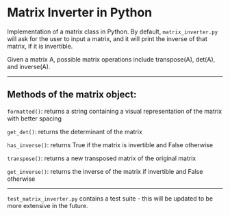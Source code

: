 # Matrix Inverter in Python
Implementation of a matrix class in Python. By default, `matrix_inverter.py` will ask for the user to input a matrix, and it will print the inverse of that matrix, if it is invertible.

Given a matrix A, possible matrix operations include transpose(A), det(A), and inverse(A).

----

Methods of the matrix object:
--

`formatted()`: returns a string containing a visual representation of the matrix with better spacing

`get_det()`: returns the determinant of the matrix

`has_inverse()`: returns True if the matrix is invertible and False otherwise

`transpose()`: returns a new transposed matrix of the original matrix

`get_inverse()`: returns the inverse of the matrix if invertible and False otherwise

----

`test_matrix_inverter.py` contains a test suite - this will be updated to be more extensive in the future.
